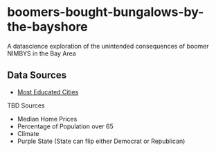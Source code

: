 # boomers-bought-bungalows-by-the-bayshore
A datascience exploration of the unintended consequences of boomer NIMBYS in the Bay Area


## Data Sources

* [Most Educated Cities](https://wallethub.com/edu/e/most-and-least-educated-cities/6656)

TBD Sources

* Median Home Prices
* Percentage of Population over 65
* Climate
* Purple State (State can flip either Democrat or Republican)
